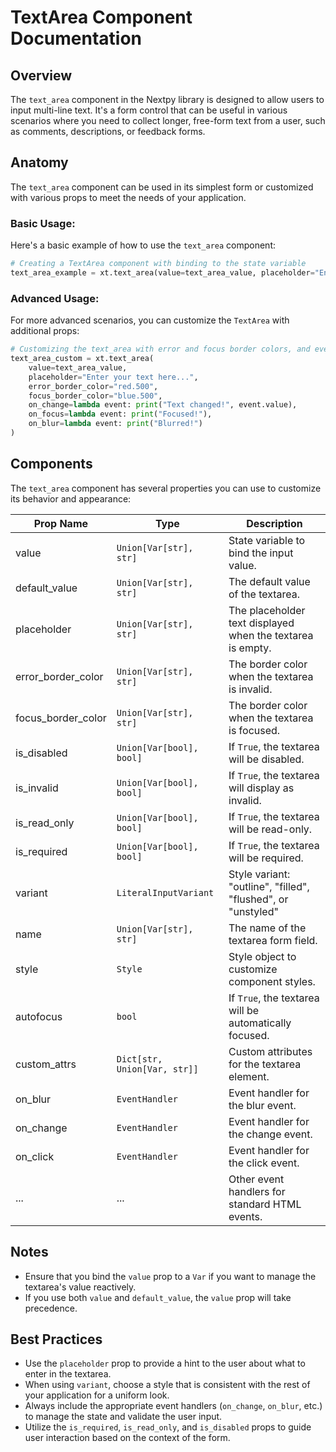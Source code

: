 # TextArea Component Documentation

## Overview

The `text_area` component in the Nextpy library is designed to allow users to input multi-line text. It's a form control that can be useful in various scenarios where you need to collect longer, free-form text from a user, such as comments, descriptions, or feedback forms.

## Anatomy

The `text_area` component can be used in its simplest form or customized with various props to meet the needs of your application.

### Basic Usage:

Here's a basic example of how to use the `text_area` component:

```python
# Creating a TextArea component with binding to the state variable
text_area_example = xt.text_area(value=text_area_value, placeholder="Enter your text here...")
```

### Advanced Usage:

For more advanced scenarios, you can customize the `TextArea` with additional props:

```python
# Customizing the text_area with error and focus border colors, and event handlers
text_area_custom = xt.text_area(
    value=text_area_value,
    placeholder="Enter your text here...",
    error_border_color="red.500",
    focus_border_color="blue.500",
    on_change=lambda event: print("Text changed!", event.value),
    on_focus=lambda event: print("Focused!"),
    on_blur=lambda event: print("Blurred!")
)
```

## Components

The `text_area` component has several properties you can use to customize its behavior and appearance:

| Prop Name          | Type                         | Description                                                  |
| ------------------ | ---------------------------- | ------------------------------------------------------------ |
| value              | `Union[Var[str], str]`       | State variable to bind the input value.                      |
| default_value      | `Union[Var[str], str]`       | The default value of the textarea.                           |
| placeholder        | `Union[Var[str], str]`       | The placeholder text displayed when the textarea is empty.   |
| error_border_color | `Union[Var[str], str]`       | The border color when the textarea is invalid.               |
| focus_border_color | `Union[Var[str], str]`       | The border color when the textarea is focused.               |
| is_disabled        | `Union[Var[bool], bool]`     | If `True`, the textarea will be disabled.                    |
| is_invalid         | `Union[Var[bool], bool]`     | If `True`, the textarea will display as invalid.             |
| is_read_only       | `Union[Var[bool], bool]`     | If `True`, the textarea will be read-only.                   |
| is_required        | `Union[Var[bool], bool]`     | If `True`, the textarea will be required.                    |
| variant            | `LiteralInputVariant`        | Style variant: "outline", "filled", "flushed", or "unstyled" |
| name               | `Union[Var[str], str]`       | The name of the textarea form field.                         |
| style              | `Style`                      | Style object to customize component styles.                  |
| autofocus          | `bool`                       | If `True`, the textarea will be automatically focused.       |
| custom_attrs       | `Dict[str, Union[Var, str]]` | Custom attributes for the textarea element.                  |
| on_blur            | `EventHandler`               | Event handler for the blur event.                            |
| on_change          | `EventHandler`               | Event handler for the change event.                          |
| on_click           | `EventHandler`               | Event handler for the click event.                           |
| ...                | ...                          | Other event handlers for standard HTML events.               |

## Notes

- Ensure that you bind the `value` prop to a `Var` if you want to manage the textarea's value reactively.
- If you use both `value` and `default_value`, the `value` prop will take precedence.

## Best Practices

- Use the `placeholder` prop to provide a hint to the user about what to enter in the textarea.
- When using `variant`, choose a style that is consistent with the rest of your application for a uniform look.
- Always include the appropriate event handlers (`on_change`, `on_blur`, etc.) to manage the state and validate the user input.
- Utilize the `is_required`, `is_read_only`, and `is_disabled` props to guide user interaction based on the context of the form.
